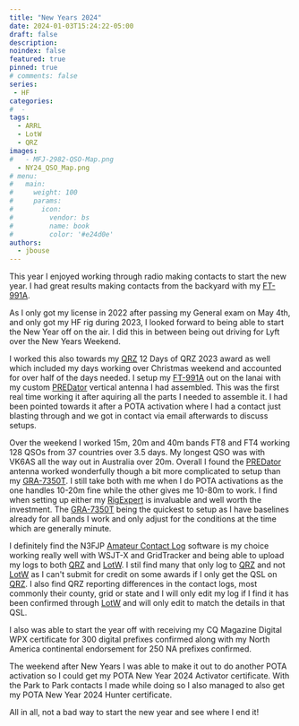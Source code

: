 ```yaml
---
title: "New Years 2024"
date: 2024-01-03T15:24:22-05:00
draft: false
description: 
noindex: false
featured: true
pinned: true
# comments: false
series:
 - HF
categories:
#  - 
tags:
  - ARRL
  - LotW
  - QRZ
images:
#   - MFJ-2982-QSO-Map.png
  - NY24_QSO_Map.png
# menu:
#   main:
#     weight: 100
#     params:
#       icon:
#         vendor: bs
#         name: book
#         color: '#e24d0e'
authors:
  - jbouse
---
```


This year I enjoyed working through radio making contacts to start
the new year. I had great results making contacts from the backyard
with my [FT-991A].


<!--more-->

As I only got my license in 2022 after passing my General exam on May
4th, and only got my HF rig during 2023, I looked forward to being able
to start the New Year off on the air. I did this in between being out
driving for Lyft over the New Years Weekend.

I worked this also towards my [QRZ] 12 Days of QRZ 2023 award as well
which included my days working over Christmas weekend and accounted for 
over half of the days needed. I setup my [FT-991A] out on the lanai with
my custom [PREDator][PREDATOR] vertical antenna I had assembled. This
was the first real time working it after aquiring all the parts I needed
to assemble it. I had been pointed towards it after a POTA activation
where I had a contact just blasting through and we got in contact via
email afterwards to discuss setups.

Over the weekend I worked 15m, 20m and 40m bands FT8 and FT4 working 128
QSOs from 37 countries over 3.5 days. My longest QSO was with VK6AS all
the way out in Australia over 20m. Overall I found the [PREDator][PREDATOR]
antenna worked wonderfully though a bit more complicated to setup than
my [GRA-7350T]. I still take both with me when I do POTA activations as
the one handles 10-20m fine while the other gives me 10-80m to work. I
find when setting up either my [RigExpert][AA-35 Zoom] is invaluable and
well worth the investment. The [GRA-7350T] being the quickest to setup
as I have baselines already for all bands I work and only adjust for the
conditions at the time which are generally minute.

I definitely find the N3FJP [Amateur Contact Log][ACLog] software is my
choice working really well with WSJT-X and GridTracker and being able to
upload my logs to both [QRZ] and [LotW]. I stil find many that only log
to [QRZ] and not [LotW] as I can't submit for credit on some awards if I
only get the QSL on [QRZ]. I also find QRZ reporting differences in the
contact logs, most commonly their county, grid or state and I will only
edit my log if I find it has been confirmed through [LotW] and will only
edit to match the details in that QSL.

I also was able to start the year off with receiving my CQ Magazine
Digital WPX certificate for 300 digital prefixes confirmed along with my
North America continental endorsement for 250 NA prefixes confirmed.

The weekend after New Years I was able to make it out to do another POTA
activation so I could get my POTA New Year 2024 Activator certificate.
With the Park to Park contacts I made while doing so I also managed to also get my POTA New Year 2024 Hunter certificate.

All in all, not a bad way to start the new year and see where I end it!

[FT-991A]: https://www.yaesu.com/indexVS.cfm?cmd=DisplayProducts&ProdCatID=102&encProdID=490C4A71118AD0F4E825E89D821B73BB "Yaesu FT-991A"
[AA-35 Zoom]: https://rigexpert.com/products/antenna-analyzers/aa-35-zoom/ "RigExpert AA-35 Zoom Antenna Analyzer"
[ACLog]: https://www.n3fjp.com/aclog.html "N3FJP's Amateur Contact Log"
[LotW]: https://lotw.arrl.org/lotwuser/default "ARRL's Logbook of the World"
[QRZ]: https://logbook.qrz.com/ "Logbook by QRZ.com"
[PREDATOR]: https://ve3gam.webqth.com/am-work/predator/predator.html "The PREDator"
[GRA-7350T]: https://www.gabilradio.com/gra-7350t "Gabil Radio GRA-7350T telescopic car antenna"
